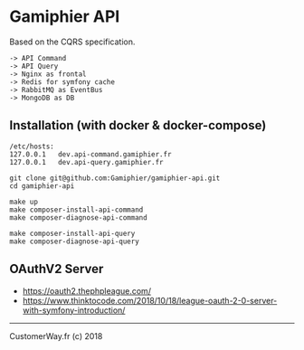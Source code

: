 # Gamiphier API

Based on the CQRS specification.

    -> API Command
    -> API Query
    -> Nginx as frontal
    -> Redis for symfony cache
    -> RabbitMQ as EventBus
    -> MongoDB as DB

## Installation (with docker & docker-compose)

    /etc/hosts:
    127.0.0.1   dev.api-command.gamiphier.fr
    127.0.0.1   dev.api-query.gamiphier.fr

    git clone git@github.com:Gamiphier/gamiphier-api.git
    cd gamiphier-api

    make up
    make composer-install-api-command
    make composer-diagnose-api-command

    make composer-install-api-query
    make composer-diagnose-api-query

## OAuthV2 Server

* https://oauth2.thephpleague.com/
* https://www.thinktocode.com/2018/10/18/league-oauth-2-0-server-with-symfony-introduction/

-----------
CustomerWay.fr (c) 2018
